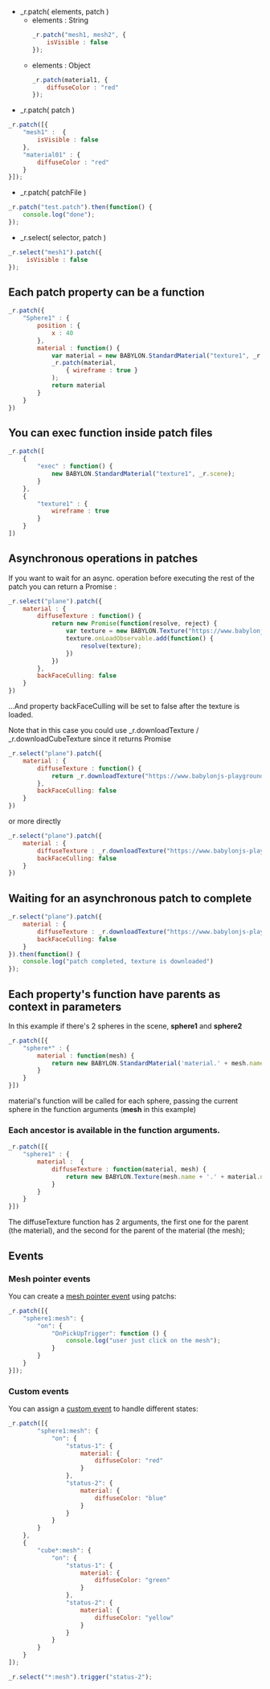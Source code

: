 * _r.patch( elements, patch )  
    * elements : String 
        ```js
        _r.patch("mesh1, mesh2", {
            isVisible : false
        });
        ```
    * elements : Object
        ```js
        _r.patch(material1, {
            diffuseColor : "red"
        });
        ```
* _r.patch( patch )
```js
_r.patch([{
    "mesh1" :  {
        isVisible : false
    },
    "material01" : {
        diffuseColor : "red"
    }
}]);
```
* _r.patch( patchFile )
```js
_r.patch("test.patch").then(function() {
    console.log("done");
});
```

* _r.select( selector, patch )
```js
_r.select("mesh1").patch({
     isVisible : false
});
```
## Each patch property can be a function
```js
_r.patch({
    "Sphere1" : {
        position : {
            x : 40
        },
        material : function() {
            var material = new BABYLON.StandardMaterial("texture1", _r.scene);
            _r.patch(material,
                { wireframe : true }
            );
            return material
        }
    }
})
```
## You can exec function inside patch files
```js
_r.patch([
    {
        "exec" : function() {
            new BABYLON.StandardMaterial("texture1", _r.scene);
        }   
    },
    {
        "texture1" : {
            wireframe : true
        }       
    }
])
```

## Asynchronous operations in patches
If you want to wait for an async. operation before executing the rest of the patch you can return a Promise :
```js
_r.select("plane").patch({
    material : {
        diffuseTexture : function() {
            return new Promise(function(resolve, reject) {
                var texture = new BABYLON.Texture("https://www.babylonjs-playground.com/textures/grass.jpg", _r.scene);
                texture.onLoadObservable.add(function() {
                    resolve(texture);
                })
            })
        },
        backFaceCulling: false   
    }
})
```
...And property backFaceCulling will be set to false after the texture is loaded.

Note that in this case you could use _r.downloadTexture / _r.downloadCubeTexture since it returns Promise
```js
_r.select("plane").patch({
    material : {
        diffuseTexture : function() {
            return _r.downloadTexture("https://www.babylonjs-playground.com/textures/grass.jpg"); 
        },
        backFaceCulling: false   
    }
})
```
or more directly
```js
_r.select("plane").patch({
    material : {
        diffuseTexture : _r.downloadTexture("https://www.babylonjs-playground.com/textures/grass.jpg"),
        backFaceCulling: false   
    }
})
```
## Waiting for an asynchronous patch to complete
```js
_r.select("plane").patch({
    material : {
        diffuseTexture : _r.downloadTexture("https://www.babylonjs-playground.com/textures/grass.jpg"),
        backFaceCulling: false   
    }
}).then(function() {
    console.log("patch completed, texture is downloaded")
});
```

## Each property's function have parents as context in parameters

In this example if there's 2 spheres in the scene, **sphere1** and **sphere2** 
```js
_r.patch([{
    "sphere*" : {
        material : function(mesh) {
            return new BABYLON.StandardMaterial('material.' + mesh.name, _r.scene);
        }
    }
}])
```
material's function will be called for each sphere, passing the current sphere in the function arguments (**mesh** in this example)

### Each ancestor is available in the function arguments. 
```js
_r.patch([{
    "sphere1" : {
        material :  {
            diffuseTexture : function(material, mesh) {
                return new BABYLON.Texture(mesh.name + '.' + material.name + '.png');
            }   
        }
    }
}])
```
The diffuseTexture function has 2 arguments, the first one for the parent (the material), and the second for the parent of the material (the mesh);

## Events

### Mesh pointer events

You can create a [mesh pointer event](https://github.com/babylon-runtime/_r/blob/master/api/mesh%20pointer%20events.md) using patchs:

```js
_r.patch([{
    "sphere1:mesh": {
        "on": {
            "OnPickUpTrigger": function () {
                console.log("user just click on the mesh");
            }
        }
    }
}]);
```

### Custom events

You can assign a [custom event](https://github.com/babylon-runtime/_r/blob/master/api/custom%20events.md) to handle different states:

```js
_r.patch([{
        "sphere1:mesh": {
            "on": {
                "status-1": {
                    material: {
                        diffuseColor: "red"
                    }
                },
                "status-2": {
                    material: {
                        diffuseColor: "blue"
                    }
                }
            }
        }
    },
    {
        "cube*:mesh": {
            "on": {
                "status-1": {
                    material: {
                        diffuseColor: "green"
                    }
                },
                "status-2": {
                    material: {
                        diffuseColor: "yellow"
                    }
                }
            }
        }
    }
]);

_r.select("*:mesh").trigger("status-2");
```

